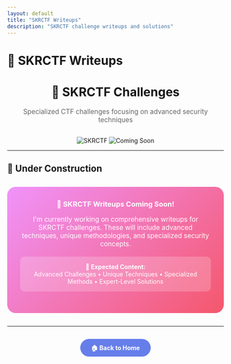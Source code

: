 ```yaml
---
layout: default
title: "SKRCTF Writeups"
description: "SKRCTF challenge writeups and solutions"
---
```


# 🎪 SKRCTF Writeups

<div align="center">
  <h1>🎪 SKRCTF Challenges</h1>
  <p style="font-size: 1.1em; color: #666; margin-bottom: 30px;">
    Specialized CTF challenges focusing on advanced security techniques
  </p>
  
  <img src="https://img.shields.io/badge/CTF-SKRCTF-purple?style=for-the-badge" alt="SKRCTF" />
  <img src="https://img.shields.io/badge/Status-Coming%20Soon-yellow?style=for-the-badge" alt="Coming Soon" />
</div>

---

## 🚧 Under Construction

<div style="background: linear-gradient(135deg, #f093fb 0%, #f5576c 100%); padding: 30px; border-radius: 20px; text-align: center; margin: 30px 0; color: white;">
  <h3 style="margin-top: 0; color: white;">🔧 SKRCTF Writeups Coming Soon!</h3>
  <p style="margin: 15px 0; font-size: 1.1em;">
    I'm currently working on comprehensive writeups for SKRCTF challenges. 
    These will include advanced techniques, unique methodologies, and specialized security concepts.
  </p>
  <div style="background: rgba(255,255,255,0.2); padding: 15px; border-radius: 10px; margin: 20px 0;">
    <strong>📅 Expected Content:</strong><br>
    Advanced Challenges • Unique Techniques • Specialized Methods • Expert-Level Solutions
  </div>
</div>

---

<div style="text-align: center; margin: 40px 0;">
  <a href="../index.md" style="background: #667eea; color: white; padding: 12px 25px; border-radius: 25px; text-decoration: none; font-weight: bold;">🏠 Back to Home</a>
</div>
